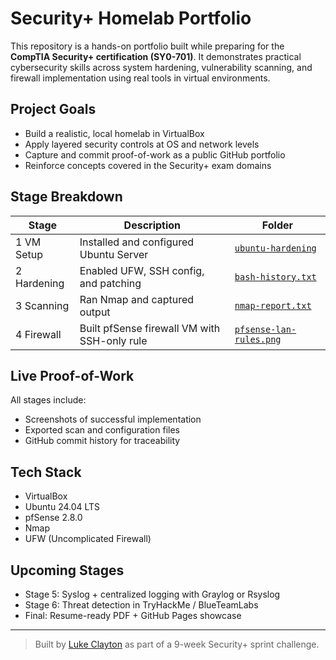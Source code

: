 # Security+ Homelab Portfolio

This repository is a hands-on portfolio built while preparing for the **CompTIA Security+ certification (SY0-701)**. It demonstrates practical cybersecurity skills across system hardening, vulnerability scanning, and firewall implementation using real tools in virtual environments.

## Project Goals

- Build a realistic, local homelab in VirtualBox
- Apply layered security controls at OS and network levels
- Capture and commit proof-of-work as a public GitHub portfolio
- Reinforce concepts covered in the Security+ exam domains

## Stage Breakdown

| Stage | Description | Folder |
|-------|-------------|--------|
| 1️ VM Setup | Installed and configured Ubuntu Server | [`ubuntu-hardening`](./ubuntu-hardening) |
| 2️ Hardening | Enabled UFW, SSH config, and patching | [`bash-history.txt`](./ubuntu-hardening/bash-history.txt) |
| 3️ Scanning | Ran Nmap and captured output | [`nmap-report.txt`](./ubuntu-hardening/nmap-report.txt) |
| 4️ Firewall | Built pfSense firewall VM with SSH-only rule | [`pfsense-lan-rules.png`](./ubuntu-hardening/screenshots/pfsense-lan-rules.png) |

## Live Proof-of-Work

All stages include:

- Screenshots of successful implementation
- Exported scan and configuration files
- GitHub commit history for traceability

## Tech Stack

- VirtualBox
- Ubuntu 24.04 LTS
- pfSense 2.8.0
- Nmap
- UFW (Uncomplicated Firewall)

## Upcoming Stages

- Stage 5: Syslog + centralized logging with Graylog or Rsyslog
- Stage 6: Threat detection in TryHackMe / BlueTeamLabs
- Final: Resume-ready PDF + GitHub Pages showcase

---

> Built by [Luke Clayton](https://github.com/lclayton242) as part of a 9-week Security+ sprint challenge.
